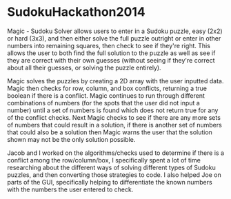 SudokuHackathon2014
===================
Magic - Sudoku Solver allows users to enter in a Sudoku puzzle, easy (2x2) or hard (3x3), and then either solve the full puzzle outright or enter in other numbers into remaining squares, then check to see if they're right. This allows the user to both find the full solution to the puzzle as well as see if they are correct with their own guesses (without seeing if they're correct about all their guesses, or solving the puzzle entirely). 

Magic solves the puzzles by creating a 2D array with the user inputted data. Magic then checks for row, column, and box conflicts, returning a true boolean if there is a conflict. Magic continues to run through different combinations of numbers (for the spots that the user did not input a number) until a set of numbers is found which does not return true for any of the conflict checks. Next Magic checks to see if there are any more sets of numbers that could result in a solution, if there is another set of numbers that could also be a solution then Magic warns the user that the solution shown may not be the only solution possible. 

Jacob and I worked on the algorithms/checks used to determine if there is a conflict among the row/column/box, I specifically spent a lot of time researching about the different ways of solving different types of Sudoku puzzles, and then converting those strategies to code. I also helped Joe on parts of the GUI, specifically helping to differentiate the known numbers with the numbers the user entered to check.
